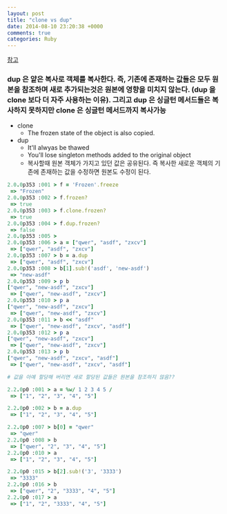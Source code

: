 ```yaml
---
layout: post
title: "clone vs dup"
date: 2014-08-10 23:20:38 +0000
comments: true
categories: Ruby
---
```


[참고](http://aaronlasseigne.com/2014/07/16/know-ruby-clone-and-dup/)

### dup 은 얕은 복사로 객체를 복사한다. 즉, 기존에 존재하는 값들은 모두 원본을 참조하며 새로 추가되는것은 원본에 영향을 미치지 않는다. (dup 을 clone 보다 더 자주 사용하는 이유). 그리고 dup 은 싱글턴 메서드들은 복사하지 못하지만 clone 은 싱글턴 메서드까지 복사가능

* clone
	* The frozen state of the object is also copied.
* dup
	* It'll alwyas be thawed
	* You'll lose singleton methods added to the original object
	* 복사할때 원본 객체가 가지고 있던 값은 공유된다. 즉 복사한 새로운 객체의 기존에 존재하는 값을 수정하면 원본도 수정이 된다.

```ruby
2.0.0p353 :001 > f = 'Frozen'.freeze
 => "Frozen"
2.0.0p353 :002 > f.frozen?
 => true
2.0.0p353 :003 > f.clone.frozen?
 => true
2.0.0p353 :004 > f.dup.frozen?
 => false
2.0.0p353 :005 >
2.0.0p353 :006 > a = ["qwer", "asdf", "zxcv"]
 => ["qwer", "asdf", "zxcv"]
2.0.0p353 :007 > b = a.dup
 => ["qwer", "asdf", "zxcv"]
2.0.0p353 :008 > b[1].sub!('asdf', 'new-asdf')
 => "new-asdf"
2.0.0p353 :009 > p b
["qwer", "new-asdf", "zxcv"]
 => ["qwer", "new-asdf", "zxcv"]
2.0.0p353 :010 > p a
["qwer", "new-asdf", "zxcv"]
 => ["qwer", "new-asdf", "zxcv"]
2.0.0p353 :011 > b << "asdf"
 => ["qwer", "new-asdf", "zxcv", "asdf"]
2.0.0p353 :012 > p a
["qwer", "new-asdf", "zxcv"]
 => ["qwer", "new-asdf", "zxcv"]
2.0.0p353 :013 > p b
["qwer", "new-asdf", "zxcv", "asdf"]
 => ["qwer", "new-asdf", "zxcv", "asdf"]

# 값을 아예 할당해 버리면 새로 할당된 값들은 원본을 참조하지 않음??

2.2.0p0 :001 > a = %w/ 1 2 3 4 5 /
 => ["1", "2", "3", "4", "5"]

2.2.0p0 :002 > b = a.dup
 => ["1", "2", "3", "4", "5"]

2.2.0p0 :007 > b[0] = "qwer"
 => "qwer"
2.2.0p0 :008 > b
 => ["qwer", "2", "3", "4", "5"]
2.2.0p0 :010 > a
 => ["1", "2", "3", "4", "5"]

2.2.0p0 :015 > b[2].sub!('3', '3333')
 => "3333"
2.2.0p0 :016 > b
 => ["qwer", "2", "3333", "4", "5"]
2.2.0p0 :017 > a
 => ["1", "2", "3333", "4", "5"]
```
